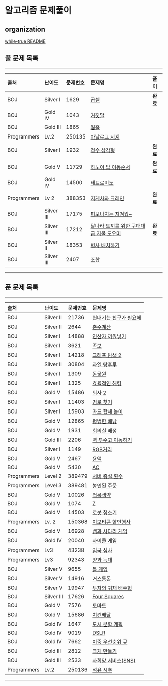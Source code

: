 # 알고리즘 문제풀이

## organization

[while-true README](https://github.com/SSAFY-while-true)

## 풀 문제 목록

---

|출처|난이도|문제번호|문제명|풀이|
|:---|:---|:---|:---|:---|
|BOJ|Silver I|1629|[곱셈](https://www.acmicpc.net/problem/1629)|**완료**|
|BOJ|Gold IV|1043|[거짓말](https://www.acmicpc.net/problem/1043)||
|BOJ|Gold III|1865|[웜홀](https://www.acmicpc.net/problem/1865)||
|Programmers|Lv.2|250135|[아날로그 시계](https://school.programmers.co.kr/learn/courses/30/lessons/250135)||
|BOJ|Silver I|1932|[정수 삼각형](https://www.acmicpc.net/problem/1932)|**완료**|
|BOJ|Gold V|11729|[하노이 탑 이동순서](https://www.acmicpc.net/problem/11729)|**완료**|
|BOJ|Gold IV|14500|[테트로미노](https://www.acmicpc.net/problem/14500)||
|Programmers|Lv 2|388353|[지게차와 크레인](https://school.programmers.co.kr/learn/courses/30/lessons/388353)|**완료**|
|BOJ|Silver III|17175|[피보나치는 지겨웡~](https://www.acmicpc.net/problem/17175)||
|BOJ|Silver III|17212|[달나라 토끼를 위한 구매대금 지불 도우미](https://www.acmicpc.net/problem/17212)|**완료**|
|BOJ|Silver II|18353|[병사 배치하기](https://www.acmicpc.net/problem/18353)||
|BOJ|Silver III|2407|[조합](https://www.acmicpc.net/problem/2407)||

---

## 푼 문제 목록

---

|출처|난이도|문제번호|문제명|
|:---|:---|:---|:---|
|BOJ|Silver II|21736|[헌내기는 친구가 필요해](https://www.acmicpc.net/problem/21736)|
|BOJ|Silver II|2644|[촌수계산](https://www.acmicpc.net/problem/2644)|
|BOJ|Silver I|14888|[연산자 끼워넣기](https://www.acmicpc.net/problem/14888)|
|BOJ|Silver I|3621|[족보](https://www.acmicpc.net/problem/3621)|
|BOJ|Silver I|14218|[그래프 탐색 2](https://www.acmicpc.net/problem/14218)|
|BOJ|Silver II|30804|[과일 탕후루](https://www.acmicpc.net/problem/30804)|
|BOJ|Silver I|1309|[동물원](https://www.acmicpc.net/problem/1309)|
|BOJ|Silver I|1325|[효율적인 해킹](https://www.acmicpc.net/problem/1325)|
|BOJ|Gold V|15486|[퇴사 2](https://www.acmicpc.net/problem/15486)|
|BOJ|Silver I|11403|[경로 찾기](https://www.acmicpc.net/problem/11403)|
|BOJ|Silver I|15903|[카드 합체 놀이](https://www.acmicpc.net/problem/15903)|
|BOJ|Gold V|12865|[평범한 배낭](https://www.acmicpc.net/problem/12865)|
|BOJ|Gold V|1931|[회의실 배정](https://www.acmicpc.net/problem/1931)|
|BOJ|Gold III|2206|[벽 부수고 이동하기](https://www.acmicpc.net/problem/2206)|
|BOJ|Silver I|1149|[RGB거리](https://www.acmicpc.net/problem/1149)|
|BOJ|Gold V|2467|[용액](https://www.acmicpc.net/problem/2467)|
|BOJ|Gold V|5430|[AC](https://www.acmicpc.net/problem/5430)|
|Programmers|Level 2|389479|[서버 증설 횟수](https://school.programmers.co.kr/learn/courses/30/lessons/389479)|
|Programmers|Level 3|389481|[봉인된 주문](https://school.programmers.co.kr/learn/courses/30/lessons/389481)|
|BOJ|Gold V|10026|[적록색약](https://www.acmicpc.net/problem/10026)|
|BOJ|Gold V|1074|[Z](https://www.acmicpc.net/problem/1074)|
|BOJ|Gold V|14503|[로봇 청소기](https://www.acmicpc.net/problem/14503)|
|Programmers|Lv. 2 |150368|[이모티콘 할인행사](https://school.programmers.co.kr/learn/courses/30/lessons/150368)|
|BOJ|Gold V|16928|[뱀과 사다리 게임](https://www.acmicpc.net/problem/16928)|
|BOJ|Gold IV|20040|[사이클 게임](https://www.acmicpc.net/problem/20040)|
|Programmers|Lv3|43238|[입국 심사](https://school.programmers.co.kr/learn/courses/30/lessons/43238)|
|Programmers|Lv3|92343|[양과 늑대](https://school.programmers.co.kr/learn/courses/30/lessons/92343)|
|BOJ|Silver V|9655|[돌 게임](https://www.acmicpc.net/problem/9655)|
|BOJ|Silver V|14916|[거스름돈](https://www.acmicpc.net/problem/14916)|
|BOJ|Silver V|19947|[투자의 귀재 배주형](https://www.acmicpc.net/problem/19947)|
|BOJ|Silver III|17626|[Four Squares](https://www.acmicpc.net/problem/17626)|
|BOJ|Gold V|7576|[토마토](https://www.acmicpc.net/problem/7576)|
|BOJ|Gold V|15686|[치킨배달](https://www.acmicpc.net/problem/15686)|
|BOJ|Gold IV|1647|[도시 분할 계획](https://www.acmicpc.net/problem/1647)|
|BOJ|Gold IV|9019|[DSLR](https://www.acmicpc.net/problem/9019)|
|BOJ|Gold IV|7662|[이중 우선순위 큐](https://www.acmicpc.net/problem/7662)|
|BOJ|Gold III|2812|[크게 만들기](https://www.acmicpc.net/problem/2812)|
|BOJ|Gold III|2533|[사회망 서비스(SNS)](https://www.acmicpc.net/problem/2533)|
|Programmers|Lv.2|250136|[석유 시추](https://school.programmers.co.kr/learn/courses/30/lessons/250136)|

---
